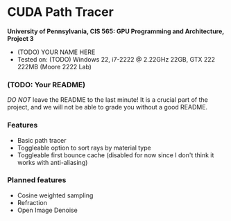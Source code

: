 CUDA Path Tracer
================

**University of Pennsylvania, CIS 565: GPU Programming and Architecture, Project 3**

* (TODO) YOUR NAME HERE
* Tested on: (TODO) Windows 22, i7-2222 @ 2.22GHz 22GB, GTX 222 222MB (Moore 2222 Lab)

### (TODO: Your README)

*DO NOT* leave the README to the last minute! It is a crucial part of the
project, and we will not be able to grade you without a good README.

### Features

- Basic path tracer
- Toggleable option to sort rays by material type
- Toggleable first bounce cache (disabled for now since I don't think it works with anti-aliasing)

### Planned features

- Cosine weighted sampling
- Refraction
- Open Image Denoise
